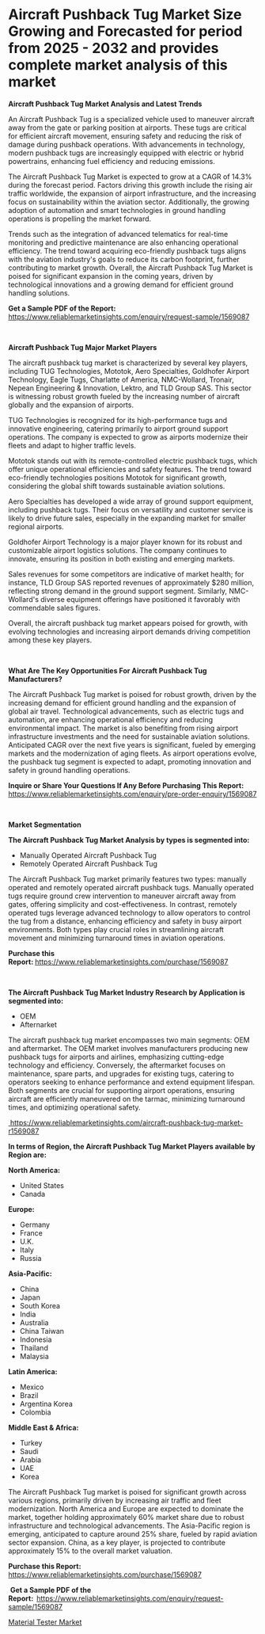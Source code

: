 <p><h1>Aircraft Pushback Tug Market Size Growing and Forecasted for period from 2025 - 2032 and provides complete market analysis of this market</h1></p><p><strong>Aircraft Pushback Tug Market Analysis and Latest Trends</strong></p>
<p><p>An Aircraft Pushback Tug is a specialized vehicle used to maneuver aircraft away from the gate or parking position at airports. These tugs are critical for efficient aircraft movement, ensuring safety and reducing the risk of damage during pushback operations. With advancements in technology, modern pushback tugs are increasingly equipped with electric or hybrid powertrains, enhancing fuel efficiency and reducing emissions.</p><p>The Aircraft Pushback Tug Market is expected to grow at a CAGR of 14.3% during the forecast period. Factors driving this growth include the rising air traffic worldwide, the expansion of airport infrastructure, and the increasing focus on sustainability within the aviation sector. Additionally, the growing adoption of automation and smart technologies in ground handling operations is propelling the market forward. </p><p>Trends such as the integration of advanced telematics for real-time monitoring and predictive maintenance are also enhancing operational efficiency. The trend toward acquiring eco-friendly pushback tugs aligns with the aviation industry's goals to reduce its carbon footprint, further contributing to market growth. Overall, the Aircraft Pushback Tug Market is poised for significant expansion in the coming years, driven by technological innovations and a growing demand for efficient ground handling solutions.</p></p>
<p><strong>Get a Sample PDF of the Report:&nbsp;</strong> <a href="https://www.reliablemarketinsights.com/enquiry/request-sample/1569087?utm_campaign=2129&utm_medium=2&utm_source=Github&utm_content=ia&utm_term=18022025&utm_id=aircraft-pushback-tug">https://www.reliablemarketinsights.com/enquiry/request-sample/1569087</a></p>
<p>&nbsp;</p>
<p><strong>Aircraft Pushback Tug Major Market Players</strong></p>
<p><p>The aircraft pushback tug market is characterized by several key players, including TUG Technologies, Mototok, Aero Specialties, Goldhofer Airport Technology, Eagle Tugs, Charlatte of America, NMC-Wollard, Tronair, Nepean Engineering & Innovation, Lektro, and TLD Group SAS. This sector is witnessing robust growth fueled by the increasing number of aircraft globally and the expansion of airports.</p><p>TUG Technologies is recognized for its high-performance tugs and innovative engineering, catering primarily to airport ground support operations. The company is expected to grow as airports modernize their fleets and adapt to higher traffic levels.</p><p>Mototok stands out with its remote-controlled electric pushback tugs, which offer unique operational efficiencies and safety features. The trend toward eco-friendly technologies positions Mototok for significant growth, considering the global shift towards sustainable aviation solutions.</p><p>Aero Specialties has developed a wide array of ground support equipment, including pushback tugs. Their focus on versatility and customer service is likely to drive future sales, especially in the expanding market for smaller regional airports.</p><p>Goldhofer Airport Technology is a major player known for its robust and customizable airport logistics solutions. The company continues to innovate, ensuring its position in both existing and emerging markets.</p><p>Sales revenues for some competitors are indicative of market health; for instance, TLD Group SAS reported revenues of approximately $280 million, reflecting strong demand in the ground support segment. Similarly, NMC-Wollard's diverse equipment offerings have positioned it favorably with commendable sales figures.</p><p>Overall, the aircraft pushback tug market appears poised for growth, with evolving technologies and increasing airport demands driving competition among these key players.</p></p>
<p>&nbsp;</p>
<p><strong>What Are The Key Opportunities For Aircraft Pushback Tug Manufacturers?</strong></p>
<p><p>The Aircraft Pushback Tug market is poised for robust growth, driven by the increasing demand for efficient ground handling and the expansion of global air travel. Technological advancements, such as electric tugs and automation, are enhancing operational efficiency and reducing environmental impact. The market is also benefiting from rising airport infrastructure investments and the need for sustainable aviation solutions. Anticipated CAGR over the next five years is significant, fueled by emerging markets and the modernization of aging fleets. As airport operations evolve, the pushback tug segment is expected to adapt, promoting innovation and safety in ground handling operations.</p></p>
<p><strong>Inquire or Share Your Questions If Any Before Purchasing This Report:</strong> <a href="https://www.reliablemarketinsights.com/enquiry/pre-order-enquiry/1569087?utm_campaign=2129&utm_medium=2&utm_source=Github&utm_content=ia&utm_term=18022025&utm_id=aircraft-pushback-tug">https://www.reliablemarketinsights.com/enquiry/pre-order-enquiry/1569087</a></p>
<p>&nbsp;</p>
<p><strong>Market Segmentation</strong></p>
<p><strong>The Aircraft Pushback Tug Market Analysis by types is segmented into:</strong></p>
<p><ul><li>Manually Operated Aircraft Pushback Tug</li><li>Remotely Operated Aircraft Pushback Tug</li></ul></p>
<p><p>The Aircraft Pushback Tug market primarily features two types: manually operated and remotely operated aircraft pushback tugs. Manually operated tugs require ground crew intervention to maneuver aircraft away from gates, offering simplicity and cost-effectiveness. In contrast, remotely operated tugs leverage advanced technology to allow operators to control the tug from a distance, enhancing efficiency and safety in busy airport environments. Both types play crucial roles in streamlining aircraft movement and minimizing turnaround times in aviation operations.</p></p>
<p><strong>Purchase this Report:&nbsp;</strong><a href="https://www.reliablemarketinsights.com/purchase/1569087?utm_campaign=2129&utm_medium=2&utm_source=Github&utm_content=ia&utm_term=18022025&utm_id=aircraft-pushback-tug">https://www.reliablemarketinsights.com/purchase/1569087</a></p>
<p>&nbsp;</p>
<p><strong>The Aircraft Pushback Tug Market Industry Research by Application is segmented into:</strong></p>
<p><ul><li>OEM</li><li>Afternarket</li></ul></p>
<p><p>The aircraft pushback tug market encompasses two main segments: OEM and aftermarket. The OEM market involves manufacturers producing new pushback tugs for airports and airlines, emphasizing cutting-edge technology and efficiency. Conversely, the aftermarket focuses on maintenance, spare parts, and upgrades for existing tugs, catering to operators seeking to enhance performance and extend equipment lifespan. Both segments are crucial for supporting airport operations, ensuring aircraft are efficiently maneuvered on the tarmac, minimizing turnaround times, and optimizing operational safety.</p></p>
<p><a href="https://www.reliablemarketinsights.com/aircraft-pushback-tug-market-r1569087?utm_campaign=2129&utm_medium=2&utm_source=Github&utm_content=ia&utm_term=18022025&utm_id=aircraft-pushback-tug">&nbsp;https://www.reliablemarketinsights.com/aircraft-pushback-tug-market-r1569087</a></p>
<p><strong>In terms of Region, the Aircraft Pushback Tug Market Players available by Region are:</strong></p>
<p>
    <p> <strong> North America: </strong>
        <ul>
            <li>United States</li>
            <li>Canada</li>
        </ul>
        </p> 
    <p> <strong> Europe: </strong>
        <ul>
            <li>Germany</li>
            <li>France</li>
            <li>U.K.</li>
            <li>Italy</li>
            <li>Russia</li>
        </ul>
        </p> 
    <p> <strong> Asia-Pacific: </strong>
        <ul>
            <li>China</li>
            <li>Japan</li>
            <li>South Korea</li>
            <li>India</li>
            <li>Australia</li>
            <li>China Taiwan</li>
            <li>Indonesia</li>
            <li>Thailand</li>
            <li>Malaysia</li>
        </ul>
        </p> 
    <p> <strong> Latin America: </strong>
        <ul>
            <li>Mexico</li>
            <li>Brazil</li>
            <li>Argentina Korea</li>
            <li>Colombia</li>
        </ul>
        </p> 
    <p> <strong> Middle East & Africa: </strong>
        <ul>
            <li>Turkey</li>
            <li>Saudi</li>
            <li>Arabia</li>
            <li>UAE</li>
            <li>Korea</li>
        </ul>
    </p>
    </p>
<p><p>The Aircraft Pushback Tug market is poised for significant growth across various regions, primarily driven by increasing air traffic and fleet modernization. North America and Europe are expected to dominate the market, together holding approximately 60% market share due to robust infrastructure and technological advancements. The Asia-Pacific region is emerging, anticipated to capture around 25% share, fueled by rapid aviation sector expansion. China, as a key player, is projected to contribute approximately 15% to the overall market valuation.</p></p>
<p><strong>Purchase this Report: </strong><a href="https://www.reliablemarketinsights.com/purchase/1569087?utm_campaign=2129&utm_medium=2&utm_source=Github&utm_content=ia&utm_term=18022025&utm_id=aircraft-pushback-tug">https://www.reliablemarketinsights.com/purchase/1569087</a></p>
<p>&nbsp;<strong>Get a Sample PDF of the Report:&nbsp;&nbsp;</strong><a href="https://www.reliablemarketinsights.com/enquiry/request-sample/1569087?utm_campaign=2129&utm_medium=2&utm_source=Github&utm_content=ia&utm_term=18022025&utm_id=aircraft-pushback-tug">https://www.reliablemarketinsights.com/enquiry/request-sample/1569087</a></p>
<p><strong></strong></p>
<p><p><a href="https://github.com/jerhoskinson197676/Market-Research-Report-List-1/blob/main/material-tester-market.md?utm_campaign=2129&utm_medium=2&utm_source=Github&utm_content=ia&utm_term=18022025&utm_id=aircraft-pushback-tug">Material Tester Market</a></p></p>
